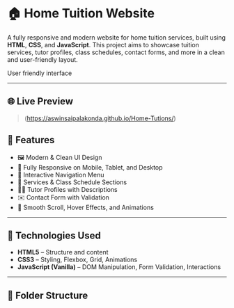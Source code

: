 # 🏠 Home Tuition Website

A fully responsive and modern website for home tuition services, built using **HTML**, **CSS**, and **JavaScript**. This project aims to showcase tuition services, tutor profiles, class schedules, contact forms, and more in a clean and user-friendly layout.

User friendly interface 

---

## 🌐 Live Preview
> (https://aswinsaipalakonda.github.io/Home-Tutions/)

## 📌 Features

- 🖼️ Modern & Clean UI Design
- 📱 Fully Responsive on Mobile, Tablet, and Desktop
- 🎯 Interactive Navigation Menu
- 📅 Services & Class Schedule Sections
- 👩‍🏫 Tutor Profiles with Descriptions
- ✉️ Contact Form with Validation
- 🎨 Smooth Scroll, Hover Effects, and Animations

---

## 🚀 Technologies Used

- **HTML5** – Structure and content
- **CSS3** – Styling, Flexbox, Grid, Animations
- **JavaScript (Vanilla)** – DOM Manipulation, Form Validation, Interactions

---

## 📁 Folder Structure

